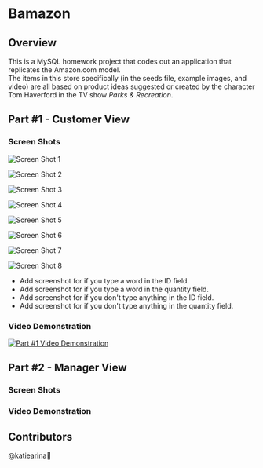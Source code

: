 # Bamazon

## Overview
This is a MySQL homework project that codes out an application that replicates the Amazon.com model.  
The items in this store specifically (in the seeds file, example images, and video) are all based on product ideas suggested or created by the character Tom Haverford in the TV show *Parks & Recreation*.
<!-- ![Tom Haverford GIF](https://cloud.githubusercontent.com/assets/22947371/25927579/d8aa4c52-35c4-11e7-895f-2bb3632d1057.jpg) -->

## Part #1 - Customer View 
### Screen Shots
![Screen Shot 1](https://cloud.githubusercontent.com/assets/22947371/25881726/98733832-350c-11e7-94d4-3ab4747f9c4c.png "Screen Shot 1")

![Screen Shot 2](https://cloud.githubusercontent.com/assets/22947371/25881723/9870f072-350c-11e7-9386-55c3faba5e6e.png "Screen Shot 2")

![Screen Shot 3](https://cloud.githubusercontent.com/assets/22947371/25881725/9871f0b2-350c-11e7-8fa9-8c2a79c363a3.png "Screen Shot 3")

![Screen Shot 4](https://cloud.githubusercontent.com/assets/22947371/25881724/9871ef90-350c-11e7-9f99-483f3a2d46e2.png "Screen Shot 4")

![Screen Shot 5](https://cloud.githubusercontent.com/assets/22947371/25881722/9870315a-350c-11e7-8918-bf3cec4e671e.png "Screen Shot 5")

![Screen Shot 6](https://cloud.githubusercontent.com/assets/22947371/25881721/986f9a10-350c-11e7-9035-aebe3ceeb479.png "Screen Shot 6")

![Screen Shot 7](https://cloud.githubusercontent.com/assets/22947371/25881852/58e85d22-350d-11e7-9031-6e555a91dda7.png "Screen Shot 7")

![Screen Shot 8](https://cloud.githubusercontent.com/assets/22947371/25881854/58ee5f2e-350d-11e7-9049-d042ea988c55.png "Screen Shot 8")

+ Add screenshot for if you type a word in the ID field.
+ Add screenshot for if you type a word in the quantity field.
+ Add screenshot for if you don't type anything in the ID field.
+ Add screenshot for if you don't type anything in the quantity field.

### Video Demonstration
[![Part #1 Video Demonstration](http://img.youtube.com/vi/kxMxxiF2AVs/0.jpg)](https://www.youtube.com/watch?v=kxMxxiF2AVs)

<!--  -->

## Part #2 - Manager View 
### Screen Shots

### Video Demonstration


## Contributors
[@katiearina](https://github.com/katiearina/):gift_heart: